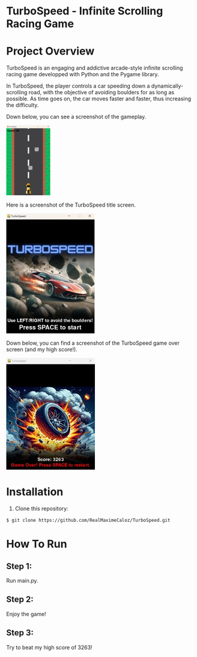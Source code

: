 # TurboSpeed - Infinite Scrolling Racing Game

# Project Overview
TurboSpeed is an engaging and addictive arcade-style infinite scrolling racing game developped with Python and the Pygame library.

In TurboSpeed, the player controls a car speeding down a dynamically-scrolling road, with the objective of avoiding boulders for as long as possible. As time goes on, the car moves faster and faster, thus increasing the difficulty.

Down below, you can see a screenshot of the gameplay.

![gameplay](https://github.com/RealMaximeCaloz/TurboSpeed/blob/master/Game%20Screenshots/gameplay.png)


Here is a screenshot of the TurboSpeed title screen.

![title screen](https://github.com/RealMaximeCaloz/TurboSpeed/blob/master/Game%20Screenshots/title_screen.png)

Down below, you can find a screenshot of the TurboSpeed game over screen (and my high score!).

![game over screen](https://github.com/RealMaximeCaloz/TurboSpeed/blob/master/Game%20Screenshots/game_over_screen.png)

# Installation
1. Clone this repository:
```
$ git clone https://github.com/RealMaximeCaloz/TurboSpeed.git
```

# How To Run
## Step 1:
Run main.py.
## Step 2:
Enjoy the game!
## Step 3:
Try to beat my high score of 3263!